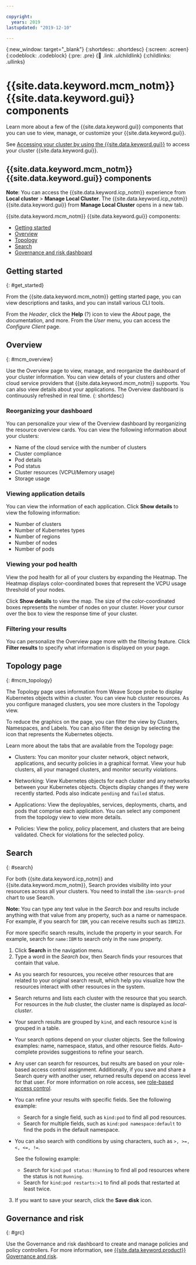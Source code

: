 ```yaml
---

copyright:
  years: 2019
lastupdated: "2019-12-10"

---
```


{:new_window: target="_blank"}
{:shortdesc: .shortdesc}
{:screen: .screen}
{:codeblock: .codeblock}
{:pre: .pre}
{:child: .link .ulchildlink}
{:childlinks: .ullinks}

# {{site.data.keyword.mcm_notm}} {{site.data.keyword.gui}} components

Learn more about a few of the {{site.data.keyword.gui}} components that you can use to view, manage, or customize your {{site.data.keyword.gui}}. 

See [Accessing your cluster by using the {{site.data.keyword.gui}}](../installing/url.md) to access your cluster {{site.data.keyword.gui}}. 

## {{site.data.keyword.mcm_notm}} {{site.data.keyword.gui}} components

**Note**: You can access the {{site.data.keyword.icp_notm}} experience from **Local cluster** > **Manage Local Cluster**. The {{site.data.keyword.icp_notm}} {{site.data.keyword.gui}} from **Manage Local Cluster** opens in a new tab.

{{site.data.keyword.mcm_notm}} {{site.data.keyword.gui}} components:

* [Getting started](#get_started)
* [Overview](#mcm_overview)
* [Topology](#mcm_topology)
* [Search](#search)
* [Governance and risk dashboard](#grc)

## Getting started 
{: #get_started}

From the {{site.data.keyword.mcm_notm}} getting started page, you can view descriptions and tasks, and you can install various CLI tools.

From the _Header_, click the **Help** (?) icon to view the _About_ page, the documentation, and more. From the _User_ menu, you can access the _Configure Client_ page.

## Overview 
{: #mcm_overview}

Use the Overview page to view, manage, and reorganize the dashboard of your cluster information. You can view details of your clusters and other cloud service providers that {{site.data.keyword.mcm_notm}} supports. You can also view details about your applications. The Overview dashboard is continuously refreshed in real time.
{: shortdesc}

### Reorganizing your dashboard

You can personalize your view of the Overview dashboard by reorganizing the resource overview cards. You can view the following information about your clusters: 

* Name of the cloud service with the number of clusters
* Cluster compliance
* Pod details
* Pod status
* Cluster resources (VCPU/Memory usage)
* Storage usage

### Viewing application details

You can view the information of each application. Click **Show details** to view the following information:

* Number of clusters
* Number of Kubernetes types
* Number of regions
* Number of nodes
* Number of pods

### Viewing your pod health 

View the pod health for all of your clusters by expanding the Heatmap. The Heatmap displays color-coordinated boxes that represent the VCPU usage threshold of your nodes. 

Click **Show details** to view the map. The size of the color-coordinated boxes represents the number of nodes on your cluster. Hover your cursor over the box to view the response time of your cluster. 

### Filtering your results

You can personalize the Overview page more with the filtering feature. Click **Filter results** to specify what information is displayed on your page.

## Topology page
{: #mcm_topology}

The Topology page uses information from Weave Scope probe to display Kubernetes objects within a cluster. You can view hub cluster resources. As you configure managed clusters, you see more clusters in the Topology view. 

To reduce the graphics on the page, you can filter the view by Clusters, Namespaces, and Labels. You can also filter the design by selecting the icon that represents the Kubernetes objects.

Learn more about the tabs that are available from the Topology page:

  - Clusters: You can monitor your cluster network, object network, applications, and security policies in a graphical format. View your hub clusters, all your managed clusters, and monitor security violations.

  - Networking: View Kubernetes objects for each cluster and any networks between your Kubernetes objects. Objects display changes if they were recently started. Pods also indicate `pending` and `failed` status.
 
  - Applications: View the deployables, services, deployments, charts, and pods that comprise each application. You can select any component from the topology view to view more details.

  - Policies: View the policy, policy placement, and clusters that are being validated. Check for violations for the selected policy.

## Search 
{: #search}

For both {{site.data.keyword.icp_notm}} and {{site.data.keyword.mcm_notm}}, Search provides visibility into your resources across all your clusters. You need to install the `ibm-search-prod` chart to use Search.

**Note:** You can type any text value in the _Search box_ and results include anything with that value from any property, such as a name or namespace. For example, if you search for `IBM`, you can receive results such as `IBM123`. 

For more specific search results, include the property in your search. For example, search for `name:IBM` to search only in the `name` property.

1. Click **Search** in the navigation menu. 
2. Type a word in the _Search box_, then Search finds your resources that contain that value.
   
  - As you search for resources, you receive other resources that are related to your original search result, which help you visualize how the resources interact with other resources in the system. 
  
  - Search returns and lists each cluster with the resource that you search. For resources in the _hub_ cluster, the cluster name is displayed as _local-cluster_.
   
  - Your search results are grouped by `kind`, and each resource `kind` is grouped in a table. 

  - Your search options depend on your cluster objects. See the following examples: name, namespace, status, and other resource fields. Auto-complete provides suggestions to refine your search.  
  
  - Any user can search for resources, but results are based on your role-based access control assignment. Additionally, if you save and share a Search query with another user, returned results depend on access level for that user. For more information on role access, see [role-based access control](../../user_management/assign_role.md). 

  - You can refine your results with specific fields. See the following example:

    - Search for a single field, such as `kind:pod` to find all pod resources.
    - Search for multiple fields, such as `kind:pod namespace:default` to find the pods in the default namespace.

  - You can also search with conditions by using characters, such as `>, >=, <, <=, !=`.

    See the following example:

    - Search for `kind:pod status:!Running` to find all pod resources where the status is not `Running`.
    - Search for `kind:pod restarts:>1` to find all pods that restarted at least twice.

3. If you want to save your search, click the **Save disk** icon.  

## Governance and risk
{: #grc}

Use the Governance and risk dashboard to create and manage policies and policy controllers. For more information, see [{{site.data.keyword.product}} Governance and risk](../compliance/compliance_intro.md).

